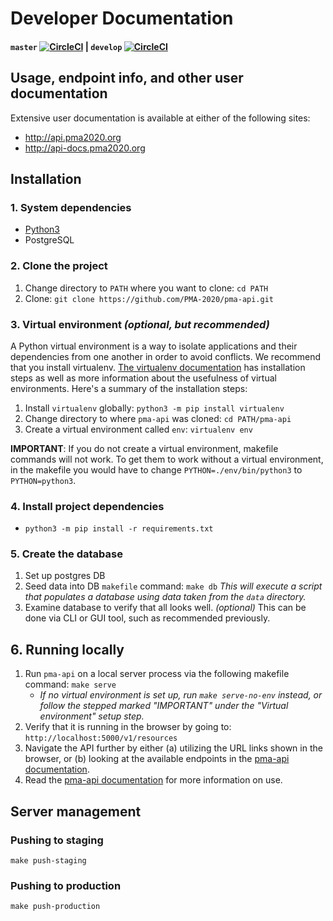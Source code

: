 # Developer Documentation
#### `master` [![CircleCI](https://circleci.com/gh/PMA-2020/pma-api/tree/master.svg?style=svg&circle-token=3cd5fffe3dad1d27e6cc1000307bc299e2ef3e77)](https://circleci.com/gh/PMA-2020/pma-api/tree/master) |  `develop` [![CircleCI](https://circleci.com/gh/PMA-2020/pma-api/tree/develop.svg?style=svg&circle-token=3cd5fffe3dad1d27e6cc1000307bc299e2ef3e77)](https://circleci.com/gh/PMA-2020/pma-api/tree/develop)

<!--
// We should uncomment this when it is up-to-date.
## Relational Database Diagram
<img src="https://raw.githubusercontent.com/joeflack4/pma-api/develop/pma_api/docs/source/_static/apiClassDiagramV4.png" data-canonical-src="https://raw.githubusercontent.com/joeflack4/pma-api/develop/pma_api/docs/source/_static/apiClassDiagramV4.png" width="620" height="513" />
-->

## Usage, endpoint info, and other user documentation
Extensive user documentation is available at either of the following sites:
- http://api.pma2020.org
- http://api-docs.pma2020.org

## Installation
### 1. System dependencies
- [Python3](https://www.python.org/downloads/)
- PostgreSQL

### 2. Clone the project
1. Change directory to `PATH` where you want to clone: `cd PATH`
2. Clone: `git clone https://github.com/PMA-2020/pma-api.git`

### 3. Virtual environment _(optional, but recommended)_
A Python virtual environment is a way to isolate applications and their dependencies from one another in order to avoid conflicts. We recommend that you install virtualenv. [The virtualenv documentation](https://virtualenv.pypa.io/en/stable/) has installation steps as well as more information about the usefulness of virtual environments. Here's a summary of the installation steps:

1. Install `virtualenv` globally: `python3 -m pip install virtualenv`
2. Change directory to where `pma-api` was cloned: `cd PATH/pma-api`
3. Create a virtual environment called `env`: `virtualenv env`

**IMPORTANT**: If you do not create a virtual environment, makefile commands will not work. To get them to work without a virtual environment, in the makefile you would have to change `PYTHON=./env/bin/python3` to `PYTHON=python3`.

### 4. Install project dependencies
- `python3 -m pip install -r requirements.txt`

### 5. Create the database
1. Set up postgres DB
2. Seed data into DB `makefile` command: `make db`
_This will execute a script that populates a database using data taken from the `data` directory._
3. Examine database to verify that all looks well. _(optional)_
This can be done via CLI or GUI tool, such as recommended previously.

## 6. Running locally
1. Run `pma-api` on a local server process via the following makefile command: `make serve`
    - _If no virtual environment is set up, run `make serve-no-env` instead, or follow the stepped marked "IMPORTANT" under the "Virtual environment" setup step._
2. Verify that it is running in the browser by going to: `http://localhost:5000/v1/resources`
3. Navigate the API further by either (a) utilizing the URL links shown in the browser, or (b) looking at the available endpoints in the [pma-api documentation](https://www.github.com/PMA-2020/pma-api).
4. Read the [pma-api documentation](https://www.github.com/PMA-2020/pma-api) for more information on use.

## Server management
### Pushing to staging
`make push-staging`

### Pushing to production
`make push-production`
